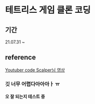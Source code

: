 # 테트리스 게임 클론 코딩

## 기간

21.07.31 ~

## reference

[Youtuber code Scalper님 영상](https://youtu.be/1lNy2mhvLFk)

### 깃 너무 어렵다아아아ㅏ ㅠ

#### 오 잘 되는지 테스트 중
